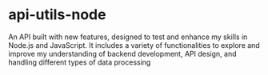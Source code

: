 # api-utils-node
An API built with new features, designed to test and enhance my skills in Node.js and JavaScript. It includes a variety of functionalities to explore and improve my understanding of backend development, API design, and handling different types of data processing
